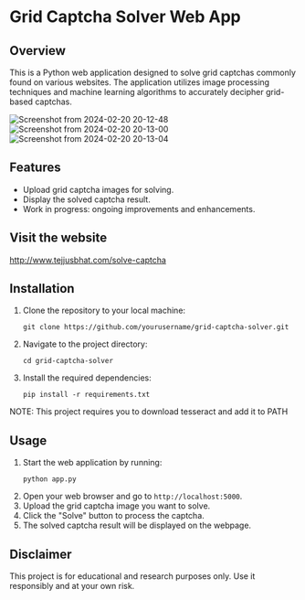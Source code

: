 # Grid Captcha Solver Web App

## Overview
This is a Python web application designed to solve grid captchas commonly found on various websites. The application utilizes image processing techniques and machine learning algorithms to accurately decipher grid-based captchas.

![Screenshot from 2024-02-20 20-12-48](https://github.com/tejjusbhat/captcha_solver/assets/112795549/6fb70c53-fc27-49b9-bf6f-af6c892e78f5)
![Screenshot from 2024-02-20 20-13-00](https://github.com/tejjusbhat/captcha_solver/assets/112795549/5d4613cb-ac25-4cf0-abbb-c86f66db45c5)
![Screenshot from 2024-02-20 20-13-04](https://github.com/tejjusbhat/captcha_solver/assets/112795549/5e14c45c-2853-479e-82d9-3a4dc1513ea6)


## Features
- Upload grid captcha images for solving.
- Display the solved captcha result.
- Work in progress: ongoing improvements and enhancements.

## Visit the website
http://www.tejjusbhat.com/solve-captcha

## Installation
1. Clone the repository to your local machine:
    ```
    git clone https://github.com/yourusername/grid-captcha-solver.git
    ```
2. Navigate to the project directory:
    ```
    cd grid-captcha-solver
    ```
3. Install the required dependencies:
    ```
    pip install -r requirements.txt
    ```
NOTE: This project requires you to download tesseract and add it to PATH

## Usage
1. Start the web application by running:
    ```
    python app.py
    ```
2. Open your web browser and go to `http://localhost:5000`.
3. Upload the grid captcha image you want to solve.
4. Click the "Solve" button to process the captcha.
5. The solved captcha result will be displayed on the webpage.

## Disclaimer
This project is for educational and research purposes only. Use it responsibly and at your own risk.
